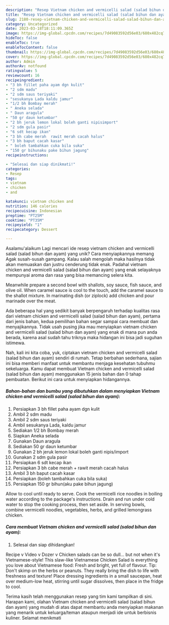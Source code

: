 ```yaml
---
description: "Resep Vietnam chicken and vermicelli salad (salad bihun dan ayam){ yang Enak"
title: "Resep Vietnam chicken and vermicelli salad (salad bihun dan ayam){ yang Enak"
slug: 2180-resep-vietnam-chicken-and-vermicelli-salad-salad-bihun-dan-ayam-yang-enak
category: Uncategorized
date: 2023-03-18T18:11:09.365Z
image: https://img-global.cpcdn.com/recipes/7d49083592d56e03/680x482cq70/vietnam-chicken-and-vermicelli-salad-salad-bihun-dan-ayam-foto-resep-utama.jpg
hideToc: false
enableToc: true
enableTocContent: false
thumbnail: https://img-global.cpcdn.com/recipes/7d49083592d56e03/680x482cq70/vietnam-chicken-and-vermicelli-salad-salad-bihun-dan-ayam-foto-resep-utama.jpg
cover: https://img-global.cpcdn.com/recipes/7d49083592d56e03/680x482cq70/vietnam-chicken-and-vermicelli-salad-salad-bihun-dan-ayam-foto-resep-utama.jpg
author: Admin
authorAv: notfound
ratingvalue: 5
reviewcount: 16
recipeingredient:
- "3 bh fillet paha ayam dgn kulit"
- "2 sdm madu"
- "2 sdm saus teriyaki"
- "sesukanya Lada kaldu jamur"
- "1/2 bh Bombay merah"
- " Aneka selada"
- " Daun aragula"
- "50 gr daun ketumbar"
- "2 bh jeruk lemon lokal boleh ganti nipisimport"
- "2 sdm gula pasir"
- "6 sdt kecap ikan"
- "3 bh cabe merah  rawit merah cacah halus"
- "3 bh baput cacah kasar"
- " boleh tambahkan cuka bila suka"
- "150 gr bihunaku pake bihun jagung"
recipeinstructions:

- "Selesai dan siap dinikmati!"
categories:
- Resep
tags:
- vietnam
- chicken
- and

katakunci: vietnam chicken and 
nutrition: 146 calories
recipecuisine: Indonesian
preptime: "PT25M"
cooktime: "PT35M"
recipeyield: "1"
recipecategory: Dessert

---
```



Asalamu'alaikum Lagi mencari ide resep vietnam chicken and vermicelli salad (salad bihun dan ayam) yang unik? Cara menyiapkannya memang Agak susah-susah gampang. Kalau salah mengolah maka hasilnya tidak akan memuaskan dan justru cenderung tidak enak. Padahal vietnam chicken and vermicelli salad (salad bihun dan ayam) yang enak selayaknya mempunyai aroma dan rasa yang bisa memancing selera kita.


Meanwhile prepare a second bowl with shallots, soy sauce, fish sauce, and olive oil. When caramel sauce is cool to the touch, add the caramel sauce to the shallot mixture. In marinating dish (or ziplock) add chicken and pour marinade over the meat.

Ada beberapa hal yang sedikit banyak berpengaruh terhadap kualitas rasa dari vietnam chicken and vermicelli salad (salad bihun dan ayam), pertama dari jenis bahan, kedua pemilihan bahan segar sampai cara membuat dan menyajikannya. Tidak usah pusing jika mau menyiapkan vietnam chicken and vermicelli salad (salad bihun dan ayam) yang enak di mana pun anda berada, karena asal sudah tahu triknya maka hidangan ini bisa jadi suguhan istimewa.


Nah, kali ini kita coba, yuk, ciptakan vietnam chicken and vermicelli salad (salad bihun dan ayam) sendiri di rumah. Tetap berbahan sederhana, sajian ini bisa memberi manfaat untuk membantu menjaga kesehatan tubuhmu sekeluarga. Kamu dapat membuat Vietnam chicken and vermicelli salad (salad bihun dan ayam) menggunakan 15 jenis bahan dan 0 tahap pembuatan. Berikut ini cara untuk menyiapkan hidangannya.

<!--inarticleads1-->

##### Bahan-bahan dan bumbu yang dibutuhkan dalam menyiapkan Vietnam chicken and vermicelli salad (salad bihun dan ayam):

1. Persiapkan 3 bh fillet paha ayam dgn kulit
1. Ambil 2 sdm madu
1. Ambil 2 sdm saus teriyaki
1. Ambil sesukanya Lada, kaldu jamur
1. Sediakan 1/2 bh Bombay merah
1. Siapkan  Aneka selada
1. Gunakan  Daun aragula
1. Sediakan 50 gr daun ketumbar
1. Gunakan 2 bh jeruk lemon lokal boleh ganti nipis/import
1. Gunakan 2 sdm gula pasir
1. Persiapkan 6 sdt kecap ikan
1. Persiapkan 3 bh cabe merah + rawit merah cacah halus
1. Ambil 3 bh baput cacah kasar
1. Persiapkan  (boleh tambahkan cuka bila suka)
1. Persiapkan 150 gr bihun(aku pake bihun jagung)


Allow to cool until ready to serve. Cook the vermicelli rice noodles in boiling water according to the package&#39;s instructions. Drain and run under cold water to stop the cooking process, then set aside. In serving bowls, combine vermicelli noodles, vegetables, herbs, and grilled lemongrass chicken. 

<!--inarticleads2-->

##### Cara membuat Vietnam chicken and vermicelli salad (salad bihun dan ayam):


1. Selesai dan siap dihidangkan!

Recipe v Video v Dozer v Chicken salads can be so dull… but not when it&#39;s Vietnamese-style! This slaw-like Vietnamese Chicken Salad is everything you love about Vietnamese food: Fresh and bright, yet full of flavour. Tip: Don&#39;t skimp on the herbs or peanuts. They really bring the dish to life with freshness and texture! Place dressing ingredients in a small saucepan, heat over medium-low heat, stirring until sugar dissolves, then place in the fridge to cool. 

Terima kasih telah menggunakan resep yang tim kami tampilkan di sini. Harapan kami, olahan Vietnam chicken and vermicelli salad (salad bihun dan ayam) yang mudah di atas dapat membantu anda menyiapkan makanan yang menarik untuk keluarga/teman ataupun menjadi ide untuk berbisnis kuliner. Selamat menikmati
